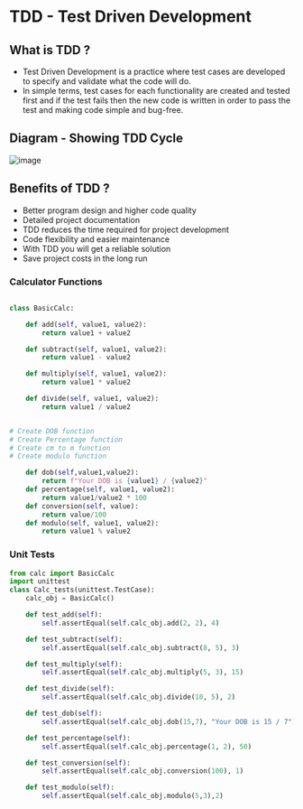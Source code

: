 # TDD - Test Driven Development

## What is TDD ?
- Test Driven Development is a practice where test cases are developed to specify and validate what the code will do. 
- In simple terms, test cases for each functionality are created and tested first and if the test fails then the new code is written in order to pass the test and making code simple and bug-free.

## Diagram - Showing TDD Cycle 
![image](https://user-images.githubusercontent.com/97620055/183910129-46da16fc-bff1-47eb-9bef-b551b9944762.png)

## Benefits of TDD ?

-  Better program design and higher code quality
-  Detailed project documentation
-  TDD reduces the time required for project development
-  Code flexibility and easier maintenance
-  With TDD you will get a reliable solution
-  Save project costs in the long run


### Calculator Functions

``` Python

class BasicCalc:

    def add(self, value1, value2):
        return value1 + value2

    def subtract(self, value1, value2):
        return value1 - value2

    def multiply(self, value1, value2):
        return value1 * value2

    def divide(self, value1, value2):
        return value1 / value2


# Create DOB function
# Create Percentage function
# Create cm to m function
# Create modulo function

    def dob(self,value1,value2):
        return f"Your DOB is {value1} / {value2}"
    def percentage(self, value1, value2):
        return value1/value2 * 100
    def conversion(self, value):
        return value/100
    def modulo(self, value1, value2):
        return value1 % value2

```
### Unit Tests

```python
from calc import BasicCalc
import unittest
class Calc_tests(unittest.TestCase):
    calc_obj = BasicCalc()

    def test_add(self):
        self.assertEqual(self.calc_obj.add(2, 2), 4)

    def test_subtract(self):
        self.assertEqual(self.calc_obj.subtract(8, 5), 3)

    def test_multiply(self):
        self.assertEqual(self.calc_obj.multiply(5, 3), 15)

    def test_divide(self):
        self.assertEqual(self.calc_obj.divide(10, 5), 2)

    def test_dob(self):
        self.assertEqual(self.calc_obj.dob(15,7), "Your DOB is 15 / 7")

    def test_percentage(self):
        self.assertEqual(self.calc_obj.percentage(1, 2), 50)

    def test_conversion(self):
        self.assertEqual(self.calc_obj.conversion(100), 1)

    def test_modulo(self):
        self.assertEqual(self.calc_obj.modulo(5,3),2)
```
